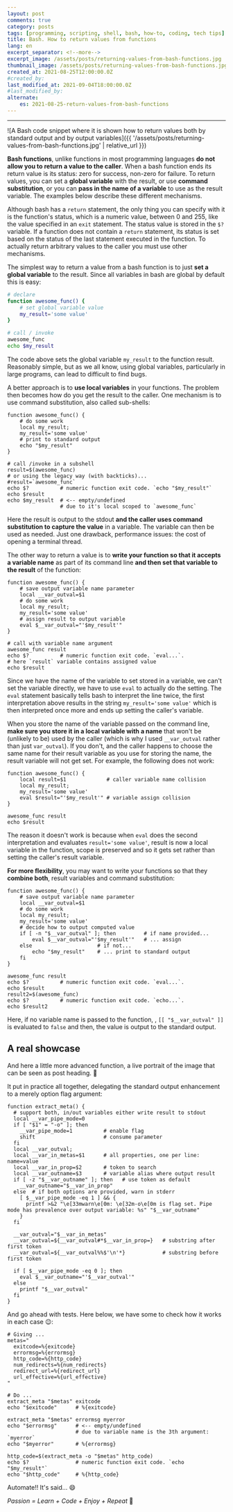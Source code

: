 ```yaml
---
layout: post
comments: true
category: posts
tags: [programming, scripting, shell, bash, how-to, coding, tech tips]
title: Bash. How to return values from functions
lang: en
excerpt_separator: <!--more-->
excerpt_image: /assets/posts/returning-values-from-bash-functions.jpg
thumbnail_image: /assets/posts/returning-values-from-bash-functions.jpg
created_at: 2021-08-25T12:00:00.0Z
#created_by:
last_modified_at: 2021-09-04T18:00:00.0Z
#last_modified_by:
alternate:
    es: 2021-08-25-return-values-from-bash-functions
---
```

---

<!--
![A Bash code snippet where it is shown how to return values both by standard output and by output variables](../assets/posts/returning-values-from-bash-functions.jpg)
-->

![A Bash code snippet where it is shown how to return values both by standard output and by output variables]({{ '/assets/posts/returning-values-from-bash-functions.jpg' | relative_url }})

**Bash functions**, unlike functions in most programming languages **do not allow you to return a value to the caller**. When a bash function ends its return value is its status: zero for success, non-zero for failure. To return values, you can set a **global variable** with the result, or use **command substitution**, or you can **pass in the name of a variable** to use as the result variable. The examples below describe these different mechanisms.
<!--more-->

Although bash has a `return` statement, the only thing you can specify with it is the function's status, which is a numeric value, between 0 and 255, like the value specified in an `exit` statement. The status value is stored in the `$?` variable. If a function does not contain a `return` statement, its status is set based on the status of the last statement executed in the function. To actually return arbitrary values to the caller you must use other mechanisms.

The simplest way to return a value from a bash function is to just **set a global variable** to the result. Since all variables in bash are global by default this is easy:

```bash
# declare
function awesome_func() {
    # set global variable value
    my_result='some value'
}

# call / invoke
awesome_func
echo $my_result
```

The code above sets the global variable `my_result` to the function result. Reasonably simple, but as we all know, using global variables, particularly in large programs, can lead to difficult to find bugs.

A better approach is to **use local variables** in your functions. The problem then becomes how do you get the result to the caller. One mechanism is to use command substitution, also called sub-shells:

```shell
function awesome_func() {
    # do some work
    local my_result;
    my_result='some value'
    # print to standard output
    echo "$my_result"
}

# call /invoke in a subshell
result=$(awesome_func)
# or using the legacy way (with backticks)...
#result=`awesome_func`
echo $?          # numeric function exit code. `echo "$my_result"`
echo $result
echo $my_result  # <-- empty/undefined
                 # due to it's local scoped to `awesome_func`
```

Here the result is output to the stdout **and the caller uses command substitution to capture the value** in a variable. The variable can then be used as needed. Just one drawback, performance issues: the cost of opening a terminal thread.

The other way to return a value is to **write your function so that it accepts a variable name** as part of its command line **and then set that variable to the result** of the function:

```shell
function awesome_func() {
    # save output variable name parameter
    local __var_outval=$1
    # do some work
    local my_result;
    my_result='some value'
    # assign result to output variable
    eval $__var_outval="'$my_result'"
}

# call with variable name argument
awesome_func result
echo $?          # numeric function exit code. `eval...`.
# here `result` variable contains assigned value
echo $result
```

Since we have the name of the variable to set stored in a variable, we can't set the variable directly, we have to use `eval` to actually do the setting. The `eval` statement basically tells bash to interpret the line twice, the first interpretation above results in the string `my_result='some value'` which is then interpreted once more and ends up setting the caller's variable.

When you store the name of the variable passed on the command line, **make sure you store it in a local variable with a name** that won't be (unlikely to be) used by the caller (which is why I used `__var_outval` rather than just `var_outval`). If you don't, and the caller happens to choose the same name for their result variable as you use for storing the name, the result variable will not get set. For example, the following does not work:

```shell
function awesome_func() {
    local result=$1             # caller variable name collision
    local my_result;
    my_result='some value'
    eval $result="'$my_result'" # variable assign collision
}

awesome_func result
echo $result
```

The reason it doesn't work is because when `eval` does the second interpretation and evaluates `result='some value'`, result is now a local variable in the function, scope is preserved and so it gets set rather than setting the caller's result variable.

**For more flexibility**, you may want to write your functions so that they **combine both**, result variables and command substitution:

```shell
function awesome_func() {
    # save output variable name parameter
    local __var_outval=$1
    # do some work
    local my_result;
    my_result='some value'
    # decide how to output computed value
    if [ -n "$__var_outval" ]; then         # if name provided...
        eval $__var_outval="'$my_result'"   # ... assign
    else                     # if not...
        echo "$my_result"    # ... print to standard output
    fi
}

awesome_func result
echo $?          # numeric function exit code. `eval...`.
echo $result
result2=$(awesome_func)
echo $?          # numeric function exit code. `echo...`.
echo $result2
```

Here, if no variable name is passed to the function, , `[[ "$__var_outval" ]]` is evaluated to `false` and then, the value is output to the standard output.

## A real showcase

And here a little more advanced function, a live portrait of the image that can be seen as post heading. :rocket:

It put in practice all together, delegating the standard output enhancement to a merely option flag argument:

```shell
function extract_meta() {
  # support both, in/out variables either write result to stdout
  local __var_pipe_mode=0
  if [ "$1" = "-o" ]; then
    __var_pipe_mode=1          # enable flag
    shift                      # consume parameter
  fi
  local __var_outval;
  local __var_in_metas=$1      # all properties, one per line: name=value
  local __var_in_prop=$2       # token to search
  local __var_outname=$3       # variable alias where output result
  if [ -z "$__var_outname" ]; then   # use token as default
    __var_outname="$__var_in_prop"
  else  # if both options are provided, warn in stderr
    [ $__var_pipe_mode -eq 1 ] && {
      printf >&2 "\e[33mwarn\e[0m: \e[32m-o\e[0m is flag set. Pipe mode has prevalence over output variable: %s" "$__var_outname"
    }
  fi

  __var_outval="$__var_in_metas"
  __var_outval=${__var_outval#*$__var_in_prop=}   # substring after first token
  __var_outval=${__var_outval%%$'\n'*}            # substring before first token

  if [ $__var_pipe_mode -eq 0 ]; then
    eval $__var_outname="'$__var_outval'"
  else
    printf "$__var_outval"
  fi
}
```

And go ahead with tests. Here below, we have some to check how it works in each case :wink::

```shell
# Giving ...
metas="
  exitcode=%{exitcode}
  errormsg=%{errormsg}
  http_code=%{http_code}
  num_redirects=%{num_redirects}
  redirect_url=%{redirect_url}
  url_effective=%{url_effective}
"

# Do ...
extract_meta "$metas" exitcode
echo "$exitcode"      # %{exitcode}

extract_meta "$metas" errormsg myerror
echo "$errormsg"      # <-- empty/undefined
                      # due to variable name is the 3th argument: `myerror`
echo "$myerror"       # %{errormsg}

http_code=$(extract_meta -o "$metas" http_code)
echo $?               # numeric function exit code. `echo "$my_result"`
echo "$http_code"     # %{http_code}
```

Automate!! It's said... :smile:

*Passion = Learn + Code + Enjoy + Repeat* :hugs:
